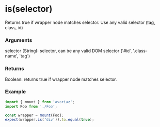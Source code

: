 # is(selector)

Returns true if wrapper node matches selector. Use any valid selector (tag, class, id)

### Arguments

selector (String): selector, can be any valid DOM selector ('#id', '.class-name', 'tag')

### Returns

Boolean: returns true if wrapper node matches selector.

### Example

```js
import { mount } from 'avoriaz';
import Foo from './Foo';

const wrapper = mount(Foo);
expect(wrapper.is('div')).to.equal(true);
```
